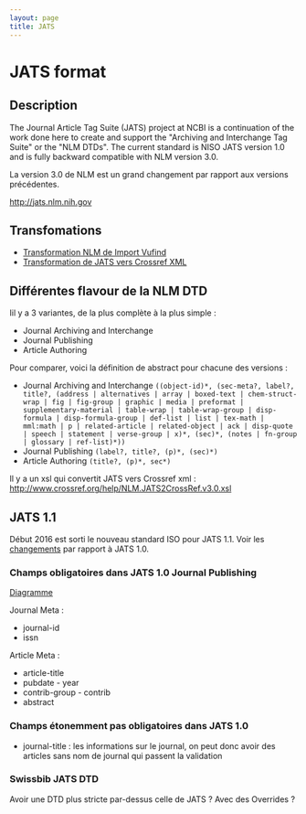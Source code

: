 ```yaml
---
layout: page
title: JATS
---
```

# JATS format

## Description

The Journal Article Tag Suite (JATS) project at NCBI is a continuation of the work done here to create and support the "Archiving and Interchange Tag Suite" or the "NLM DTDs". The current standard is NISO JATS version 1.0 and is fully backward compatible with NLM version 3.0.

La version 3.0 de NLM est un grand changement par rapport aux versions précédentes.

<http://jats.nlm.nih.gov>

## Transfomations

 * [Transformation NLM de Import Vufind](https://github.com/vufind-org/vufind/blob/master/import/xsl/nlm_ojs.xsl)
 * [Transformation de JATS vers Crossref XML](http://help.crossref.org/nlm-to-crossref-conversion)

## Différentes flavour de la NLM DTD

Iil y a 3 variantes, de la plus complète à la plus simple :
 * Journal Archiving and Interchange
 * Journal Publishing
 * Article Authoring

Pour comparer, voici la définition de abstract pour chacune des versions :

* Journal Archiving and Interchange `((object-id)*, (sec-meta?, label?, title?, (address | alternatives | array | boxed-text | chem-struct-wrap | fig | fig-group | graphic | media | preformat | supplementary-material | table-wrap | table-wrap-group | disp-formula | disp-formula-group | def-list | list | tex-math | mml:math | p | related-article | related-object | ack | disp-quote | speech | statement | verse-group | x)*, (sec)*, (notes | fn-group | glossary | ref-list)*))`
* Journal Publishing `(label?, title?, (p)*, (sec)*)`
* Article Authoring `(title?, (p)*, sec*)`

Il y a un xsl qui convertit JATS vers Crossref xml : <http://www.crossref.org/help/NLM.JATS2CrossRef.v3.0.xsl>

## JATS 1.1

Début 2016 est sorti le nouveau standard ISO pour JATS 1.1. Voir les [changements](http://www.niso.org/apps/group_public/download.php/14543/JATS-SC-Recommendations-1.1.pdf) par rapport à JATS 1.0.

### Champs obligatoires dans JATS 1.0 Journal Publishing

[Diagramme](http://jats.nlm.nih.gov/publishing/tag-library/1.0/n-hqa2.html)

Journal Meta :

 * journal-id
 * issn

Article Meta :

* article-title
* pubdate - year
* contrib-group - contrib
* abstract

### Champs étonemment pas obligatoires dans JATS 1.0

 * journal-title : les informations sur le journal, on peut donc avoir des articles sans nom de journal qui passent la validation

### Swissbib JATS DTD

Avoir une DTD plus stricte par-dessus celle de JATS ? Avec des Overrides ?
